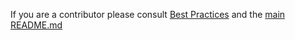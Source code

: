 If you are a contributor please consult [Best Practices](https://kubectl.docs.kubernetes.io/references/kustomize/) and the [main README.md](./README.md)
